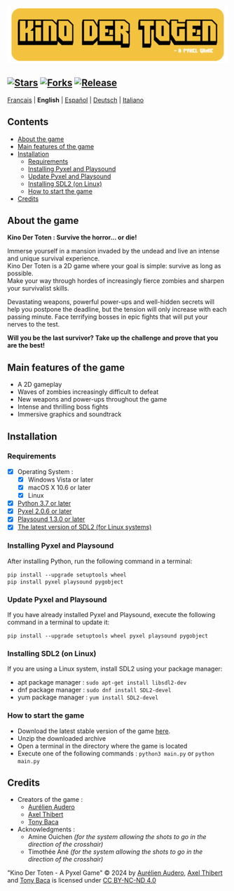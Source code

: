 <img src="Images/Readme-Title.png" width="525vw">

[![Stars](https://img.shields.io/github/stars/AurelienAudero/KinoDerToten-Projet-Pyxel?label=Stars)](https://github.com/AurelienAudero/KinoDerToten-Projet-Pyxel/stargazers)
[![Forks](https://img.shields.io/badge/Forks-not%20authorized%20(see%20license%20for%20more%20info)-red)](LICENSE)
[![Release](https://img.shields.io/github/v/release/AurelienAudero/KinoDerToten-Projet-Pyxel?label=Download)](https://github.com/AurelienAudero/KinoDerToten-Projet-Pyxel/releases/latest)
-----

[Français](README.md) | **English** | [Español](README_ES.md) | [Deutsch](README_DE.md) | [Italiano](README_IT.md)

## Contents
- [About the game](#about-the-game)
- [Main features of the game](#main-features-of-the-game)
- [Installation](#installation)
    - [Requirements](#requirements)
    - [Installing Pyxel and Playsound](#installing-pyxel-and-playsound)
    - [Update Pyxel and Playsound](#update-pyxel-and-playsound)
    - [Installing SDL2 (on Linux)](#installing-sdl2-on-linux)
    - [How to start the game](#how-to-start-the-game)
- [Credits](#credits)

## About the game
**Kino Der Toten : Survive the horror... or die!**

Immerse yourself in a mansion invaded by the undead and live an intense and unique survival experience.  
Kino Der Toten is a 2D game where your goal is simple: survive as long as possible.  
Make your way through hordes of increasingly fierce zombies and sharpen your survivalist skills.

Devastating weapons, powerful power-ups and well-hidden secrets will help you postpone the deadline, but the tension will only increase with each passing minute. Face terrifying bosses in epic fights that will put your nerves to the test.

**Will you be the last survivor?**
**Take up the challenge and prove that you are the best!**

## Main features of the game
* A 2D gameplay
* Waves of zombies increasingly difficult to defeat
* New weapons and power-ups throughout the game
* Intense and thrilling boss fights
* Immersive graphics and soundtrack

## Installation
### Requirements
- [X] Operating System :
    - [X] Windows Vista or later
    - [X] macOS X 10.6 or later
    - [X] Linux
- [X] [Python 3.7 or later](https://www.python.org/downloads/)
- [X] [Pyxel 2.0.6 or later](#installing-pyxel-and-playsound)
- [X] [Playsound 1.3.0 or later](#installing-pyxel-and-playsound)
- [X] [The latest version of SDL2 (for Linux systems)](#installing-sdl2-on-linux)

### Installing Pyxel and Playsound
After installing Python, run the following command in a terminal:
```
pip install --upgrade setuptools wheel
pip install pyxel playsound pygobject
```

### Update Pyxel and Playsound
If you have already installed Pyxel and Playsound, execute the following command in a terminal to update it:
```
pip install --upgrade setuptools wheel pyxel playsound pygobject
```

### Installing SDL2 (on Linux)
If you are using a Linux system, install SDL2 using your package manager:
- apt package manager : `sudo apt-get install libsdl2-dev`  
- dnf package manager : `sudo dnf install SDL2-devel`  
- yum package manager : `yum install SDL2-devel`

### How to start the game
- Download the latest stable version of the game [here](https://github.com/AurelienAudero/KinoDerToten-Projet-Pyxel/releases/latest).
- Unzip the downloaded archive
- Open a terminal in the directory where the game is located
- Execute one of the following commands : `python3 main.py` or `python main.py`

## Credits
- Creators of the game :
    - [Aurélien Audero](https://github.com/AurelienAudero)
    - [Axel Thibert](https://github.com/Oxwerth)
    - [Tony Baca](https://github.com/Thidokachi)
- Acknowledgments :
    - Amine Ouichen *(for the system allowing the shots to go in the direction of the crosshair)*
    - Timothée Ané *(for the system allowing the shots to go in the direction of the crosshair)*

"Kino Der Toten - A Pyxel Game" © 2024 by [Aurélien Audero](https://github.com/AurelienAudero), [Axel Thibert](https://github.com/Oxwerth) and [Tony Baca](https://github.com/Thidokachi) is licensed under [CC BY-NC-ND 4.0](https://github.com/AurelienAudero/KinoDerToten-Projet-Pyxel/blob/main/LICENSE)
